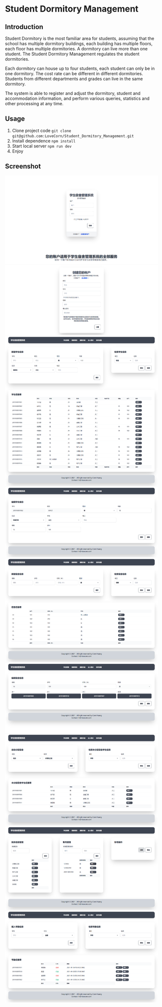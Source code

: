 # Student Dormitory Management

## Introduction

Student Dormitory is the most familiar area for students, assuming that the school has multiple dormitory buildings, each building has multiple floors, each floor has multiple dormitories. A dormitory can live more than one student. The Student Dormitory Management regulates the student dormitories.

Each dormitory can house up to four students, each student can only be in one dormitory. The cost rate can be different in different dormitories. Students from different departments and grades can live in the same dormitory.

The system is able to register and adjust the dormitory, student and accommodation information, and perform various queries, statistics and other processing at any time.

## Usage

1. Clone project code
   `git clone git@github.com:LoveCorn/Student_Dormitory_Management.git`
2. Install dependence
   `npm install`
3. Start local server
   `npm run dev`
4. Enjoy

## Screenshot

![](/screenshot/login.png)
![](/screenshot/register.png)
![](/screenshot/student_manage.png)
![](</screenshot/student_detail(1).png>)
![](/screenshot/dormitory_manage.png)
![](/screenshot/dormitory_detail.png)
![](/screenshot/dormitory_distribute.png)
![](</screenshot/settings(1).png>)
![](/screenshot/checkin.png)
